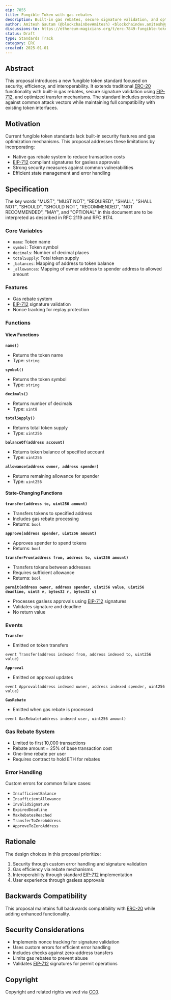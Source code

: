 ```yaml
---
eip: 7855
title: Fungible Token with gas rebates
description: Built-in gas rebates, secure signature validation, and optimized transfer mechanisms.
author: Amitesh Gautam (@blockchainDevAmitesh) <blockchaindev.amitesh@gmail.com>
discussions-to: https://ethereum-magicians.org/t/erc-7849-fungible-token-with-gas-rebates/22356
status: Draft
type: Standards Track
category: ERC
created: 2025-01-01
---
```


## Abstract

This proposal introduces a new fungible token standard focused on security, efficiency, and interoperability. It extends traditional [ERC-20](./eip-20.md) functionality with built-in gas rebates, secure signature validation using [EIP-712](./eip-712.md), and optimized transfer mechanisms. The standard includes protections against common attack vectors while maintaining full compatibility with existing token interfaces.

## Motivation

Current fungible token standards lack built-in security features and gas optimization mechanisms. This proposal addresses these limitations by incorporating:
- Native gas rebate system to reduce transaction costs
- [EIP-712](./eip-712.md) compliant signatures for gasless approvals
- Strong security measures against common vulnerabilities
- Efficient state management and error handling

## Specification

The key words "MUST", "MUST NOT", "REQUIRED", "SHALL", "SHALL NOT", "SHOULD", "SHOULD NOT", "RECOMMENDED", "NOT RECOMMENDED", "MAY", and "OPTIONAL" in this document are to be interpreted as described in RFC 2119 and RFC 8174.

### Core Variables
- `name`: Token name
- `symbol`: Token symbol
- `decimals`: Number of decimal places
- `totalSupply`: Total token supply
- `_balances`: Mapping of address to token balance
- `_allowances`: Mapping of owner address to spender address to allowed amount

### Features
- Gas rebate system
- [EIP-712](./eip-712.md) signature validation
- Nonce tracking for replay protection

### Functions

#### View Functions

**`name()`**
- Returns the token name
- Type: `string`

**`symbol()`**
- Returns the token symbol
- Type: `string`

**`decimals()`**
- Returns number of decimals
- Type: `uint8`

**`totalSupply()`**
- Returns total token supply
- Type: `uint256`

**`balanceOf(address account)`**
- Returns token balance of specified account
- Type: `uint256`

**`allowance(address owner, address spender)`**
- Returns remaining allowance for spender
- Type: `uint256`

#### State-Changing Functions

**`transfer(address to, uint256 amount)`**
- Transfers tokens to specified address
- Includes gas rebate processing
- Returns: `bool`

**`approve(address spender, uint256 amount)`**
- Approves spender to spend tokens
- Returns: `bool`

**`transferFrom(address from, address to, uint256 amount)`**
- Transfers tokens between addresses
- Requires sufficient allowance
- Returns: `bool`

**`permit(address owner, address spender, uint256 value, uint256 deadline, uint8 v, bytes32 r, bytes32 s)`**
- Processes gasless approvals using [EIP-712](./eip-712.md) signatures
- Validates signature and deadline
- No return value

### Events

**`Transfer`**
- Emitted on token transfers
```solidity
event Transfer(address indexed from, address indexed to, uint256 value)
```

**`Approval`**
- Emitted on approval updates
```solidity
event Approval(address indexed owner, address indexed spender, uint256 value)
```

**`GasRebate`**
- Emitted when gas rebate is processed
```solidity
event GasRebate(address indexed user, uint256 amount)
```

### Gas Rebate System
- Limited to first 10,000 transactions
- Rebate amount = 25% of base transaction cost
- One-time rebate per user
- Requires contract to hold ETH for rebates

### Error Handling
Custom errors for common failure cases:
- `InsufficientBalance`
- `InsufficientAllowance`
- `InvalidSignature`
- `ExpiredDeadline`
- `MaxRebatesReached`
- `TransferToZeroAddress`
- `ApproveToZeroAddress`

## Rationale

The design choices in this proposal prioritize:
1. Security through custom error handling and signature validation
2. Gas efficiency via rebate mechanisms
3. Interoperability through standard [EIP-712](./eip-712.md) implementation
4. User experience through gasless approvals

## Backwards Compatibility

This proposal maintains full backwards compatibility with [ERC-20](./eip-20.md) while adding enhanced functionality.

## Security Considerations

- Implements nonce tracking for signature validation
- Uses custom errors for efficient error handling
- Includes checks against zero-address transfers
- Limits gas rebates to prevent abuse
- Validates [EIP-712](./eip-712.md) signatures for permit operations

## Copyright

Copyright and related rights waived via [CC0](../LICENSE.md).
